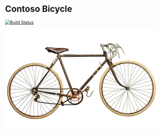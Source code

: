 ﻿# Contoso Bicycle
[![Build Status](https://dev.azure.com/contoso6719/ContosoBicycle/_apis/build/status/RandyPatterson.ContosoBicycle?branchName=main)](https://dev.azure.com/contoso6719/ContosoBicycle/_build/latest?definitionId=1&branchName=main)

![Logo](./images/bike.jpg)


